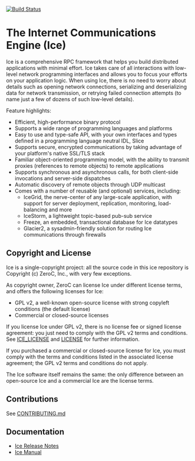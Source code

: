[![Build Status](https://magnum.travis-ci.com/zeroc-ice/ice-dev.svg?token=icxd1yE9Nf6WLivZz2vF&branch=master)](https://magnum.travis-ci.com/zeroc-ice/ice-dev)

The Internet Communications Engine (Ice)
========================================

Ice is a comprehensive RPC framework that helps you build distributed
applications with minimal effort. Ice takes care of all interactions with
low-level network programming interfaces and allows you to focus your efforts
on your application logic. When using Ice, there is no need to worry about
details such as opening network connections, serializing and deserializing
data for network transmission, or retrying failed connection attempts (to
name just a few of dozens of such low-level details).

Feature highlights:
- Efficient, high-performance binary protocol
- Supports a wide range of programming languages and platforms
- Easy to use and type-safe API, with your own interfaces and types defined in
  a programming language neutral IDL, Slice
- Supports secure, encrypted communications by taking advantage of your
  platform's native SSL/TLS stack
- Familiar object-oriented programming model, with the ability to transmit
  proxies (references to remote objects) to remote applications
- Supports synchronous and asynchronous calls, for both client-side invocations
  and server-side dispatches
- Automatic discovery of remote objects through UDP multicast
- Comes with a number of reusable (and optional) services, including:
   - IceGrid, the nerve-center of any large-scale application, with support for
     server deployment, replication, monitoring, load-balancing and more
   - IceStorm, a lightweight topic-based pub-sub service
   - Freeze, an embedded, transactional database for Ice datatypes
   - Glacier2, a sysadmin-friendly solution for routing Ice communications
     through firewalls

Copyright and License
---------------------
Ice is a single-copyright project: all the source code in this ice repository
is Copyright (c) ZeroC, Inc., with very few exceptions.

As copyright owner, ZeroC can license Ice under different license terms, and
offers the following licenses for Ice:
- GPL v2, a well-known open-source license with strong copyleft conditions
  (the default license)
- Commercial or closed-source licenses

If you license Ice under GPL v2, there is no license fee or signed license
agreement: you just need to comply with the GPL v2 terms and conditions. See
[ICE_LICENSE](./ICE_LICENSE) and [LICENSE](./LICENSE) for further information.

If you purchased a commercial or closed-source license for Ice, you must comply
with the terms and conditions listed in the associated license agreement; the
GPL v2 terms and conditions do not apply.

The Ice software itself remains the same: the only difference between an
open-source Ice and a commercial Ice are the license terms.

Contributions
-------------
See [CONTRIBUTING.md](./CONTRIBUTING.md)

Documentation
-------------
- [Ice Release Notes](https://doc.zeroc.com/display/Rel/Ice+3.6.0+Release+Notes)
- [Ice Manual](https://doc.zeroc.com/display/Ice36/Home)
